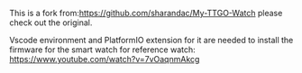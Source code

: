 This is a fork from:https://github.com/sharandac/My-TTGO-Watch please check out the original.

Vscode environment and PlatformIO extension for it are needed to install the firmware for the smart watch for reference watch: https://www.youtube.com/watch?v=7vOaqnmAkcg
